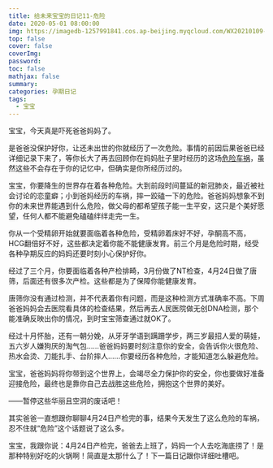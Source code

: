 ```yaml
---
title: 给未来宝宝的日记11-危险
date: 2020-05-01 08:00:00
img: https://imagedb-1257991841.cos.ap-beijing.myqcloud.com/WX20210109-200135@2x.png
top: false
cover: false
coverImg: 
password: 
toc: false
mathjax: false
summary: 
categories: 孕期日记
tags:
  - 宝宝
---
```


宝宝，今天真是吓死爸爸妈妈了。

是爸爸没保护好你，让还未出世的你就经历了一次危险。事情的前因后果爸爸已经详细记录下来了，等你长大了再去回顾你在妈妈肚子里时经历的这场[危险车祸](https://chenxiao.wang/2020/05/01/weixianchehuo/)，虽然这些不会存在于你的记忆中，但确实是你所经历过的。

宝宝，你要降生的世界存在着各种危险。大到前段时间蔓延的新冠肺炎，最近被社会讨论的恋童癖；小到爸妈经历的车祸，摔一跤磕一下的危险。爸爸妈妈想象不到你的未来世界能遇到什么危险，做父母的都希望孩子能一生平安，这只是个美好愿望，任何人都不能避免磕磕绊绊走完一生。

你从一个受精卵开始就要面临着各种危险，受精卵着床好不好，孕酮高不高，HCG翻倍好不好，这些都决定着你能不能健康发育。前三个月是危险时期，经受各种孕期反应的妈妈还要时刻小心保护好你。

经过了三个月，你要面临着各种产检排畸，3月份做了NT检查，4月24日做了唐筛，后面还有很多次产检。这些都是为了保障你能健康发育。

唐筛你没有通过检测，并不代表着你有问题，而是这种检测方式准确率不高。下周爸爸妈妈会去医院看具体的检查结果，然后再去人民医院做无创DNA检测，那个能准确反映出你的情况，到时宝宝筛查通过就OK了。

经过十月怀胎，还有一朝分娩，从牙牙学语到蹒跚学步，两三岁最招人爱的萌娃，五六岁人嫌狗厌的淘气包……爸爸妈妈要时刻注意你的安全，会告诉你火很危险、热水会烫、刀能扎手、台阶摔人……你要经历各种危险，才能知道怎么躲避危险。

宝宝，爸爸妈妈将你带到这个世界上，会竭尽全力保护你的安全，你也要做好准备迎接危险，最终也是靠你自己去战胜这些危险，拥抱这个世界的美好。

——暂停这些华丽且空洞的废话吧！

其实爸爸一直想跟你聊聊4月24日产检完的事，结果今天发生了这么危险的车祸，忍不住就“危险”这个话题说了这么多。

宝宝，我跟你说：4月24日产检完，爸爸去上班了，妈妈一个人去吃海底捞了！是那种特别好吃的火锅啊！简直是太那什么了！下一篇日记跟你详细吐槽吧。